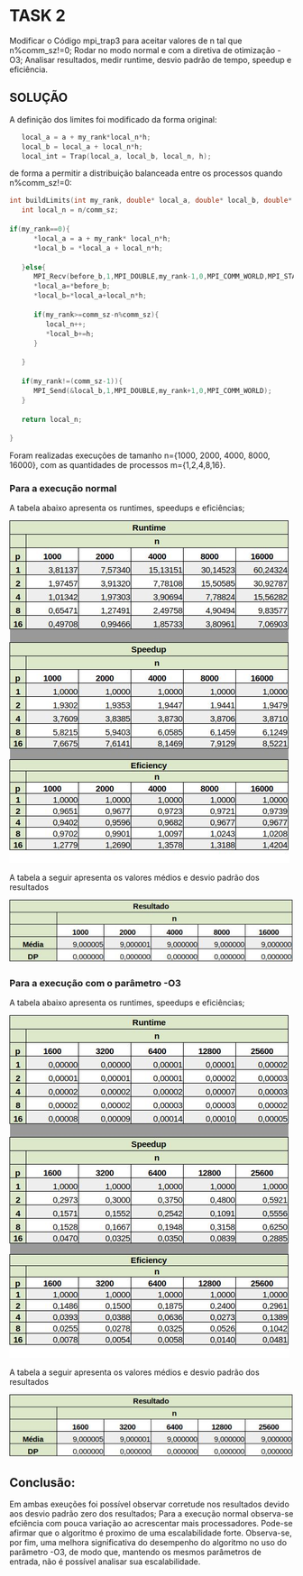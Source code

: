 # TASK 2

Modificar o Código mpi_trap3 para aceitar valores de n tal que n%comm_sz!=0;
Rodar no modo normal e com a diretiva de otimização -O3;
Analisar resultados, medir runtime, desvio padrão de tempo, speedup e eficiência.

## SOLUÇÃO

A definição dos limites foi modificado da forma original:
```c
   local_a = a + my_rank*local_n*h;
   local_b = local_a + local_n*h;
   local_int = Trap(local_a, local_b, local_n, h);
```
de forma a permitir a distribuição balanceada entre os processos quando n%comm_sz!=0:

```c
int buildLimits(int my_rank, double* local_a, double* local_b, double* before_b, int a,double h, int comm_sz, int n){
   int local_n = n/comm_sz;

if(my_rank==0){
      *local_a = a + my_rank* local_n*h;
      *local_b = *local_a + local_n*h;

   }else{
      MPI_Recv(before_b,1,MPI_DOUBLE,my_rank-1,0,MPI_COMM_WORLD,MPI_STATUS_IGNORE);
      *local_a=*before_b;
      *local_b=*local_a+local_n*h;

      if(my_rank>=comm_sz-n%comm_sz){
         local_n++;
         *local_b+=h;
      }

   }

   if(my_rank!=(comm_sz-1)){
      MPI_Send(&local_b,1,MPI_DOUBLE,my_rank+1,0,MPI_COMM_WORLD);
   }

   return local_n;

}
```

Foram realizadas execuções de tamanho n={1000, 2000, 4000, 8000, 16000}, com as quantidades de processos m={1,2,4,8,16}.

### Para a execução normal

A tabela abaixo apresenta os runtimes, speedups e eficiências;

![text](https://github.com/rafaelfreesz/DCC125ParallelProgramming/blob/master/MPI/Task_2/Stats_1.jpg)

A tabela a seguir apresenta os valores médios e desvio padrão dos resultados

![text](https://github.com/rafaelfreesz/DCC125ParallelProgramming/blob/master/MPI/Task_2/Stats_2.jpg)

### Para a execução com o parâmetro -O3

A tabela abaixo apresenta os runtimes, speedups e eficiências;

![text](https://github.com/rafaelfreesz/DCC125ParallelProgramming/blob/master/MPI/Task_2/Stats_1_O3.jpg)

A tabela a seguir apresenta os valores médios e desvio padrão dos resultados

![text](https://github.com/rafaelfreesz/DCC125ParallelProgramming/blob/master/MPI/Task_2/Stats_2_O3.jpg)


## Conclusão:

Em ambas exeuções foi possível observar corretude nos resultados devido aos desvio padrão zero dos resultados;
Para a execução normal observa-se efciência com pouca variação ao acrescentar mais processadores. Pode-se afirmar que o algoritmo é proximo de uma escalabilidade forte.
Observa-se, por fim, uma melhora significativa do desempenho do algoritmo no uso do parâmetro -O3, de modo que, mantendo os mesmos parâmetros de entrada, não é possível analisar sua escalabilidade.






